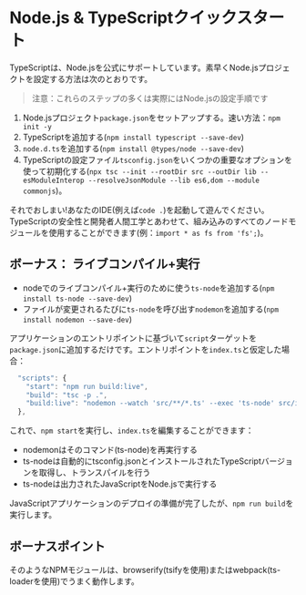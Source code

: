 # Node.js & TypeScriptクイックスタート

TypeScriptは、Node.jsを公式にサポートしています。素早くNode.jsプロジェクトを設定する方法は次のとおりです。

> 注意：これらのステップの多くは実際にはNode.jsの設定手順です

1. Node.jsプロジェクト`package.json`をセットアップする。速い方法：`npm init -y`
2. TypeScriptを追加する\(`npm install typescript --save-dev`\)
3. `node.d.ts`を追加する\(`npm install @types/node --save-dev`\)
4. TypeScriptの設定ファイル`tsconfig.json`をいくつかの重要なオプションを使って初期化する\(`npx tsc --init --rootDir src --outDir lib --esModuleInterop --resolveJsonModule --lib es6,dom --module commonjs`\)。

それでおしまい!あなたのIDE\(例えば`code .`\)を起動して遊んでください。TypeScriptの安全性と開発者人間工学とあわせて、組み込みのすべてのノードモジュールを使用することができます\(例：`import * as fs from 'fs';`\)。

## ボーナス： ライブコンパイル+実行

* nodeでのライブコンパイル+実行のために使う`ts-node`を追加する\(`npm install ts-node --save-dev`\)
* ファイルが変更されるたびに`ts-node`を呼び出す`nodemon`を追加する\(`npm install nodemon --save-dev`\)

アプリケーションのエントリポイントに基づいて`script`ターゲットを`package.json`に追加するだけです。エントリポイントを`index.ts`と仮定した場合：

```javascript
  "scripts": {
    "start": "npm run build:live",
    "build": "tsc -p .",
    "build:live": "nodemon --watch 'src/**/*.ts' --exec 'ts-node' src/index.ts"
  },
```

これで、`npm start`を実行し、`index.ts`を編集することができます：

* nodemonはそのコマンド\(ts-node\)を再実行する
* ts-nodeは自動的にtsconfig.jsonとインストールされたTypeScriptバージョンを取得し、トランスパイルを行う
* ts-nodeは出力されたJavaScriptをNode.jsで実行する

JavaScriptアプリケーションのデプロイの準備が完了したが、`npm run build`を実行します。

## ボーナスポイント

そのようなNPMモジュールは、browserify\(tsifyを使用\)またはwebpack\(ts-loaderを使用\)でうまく動作します。

